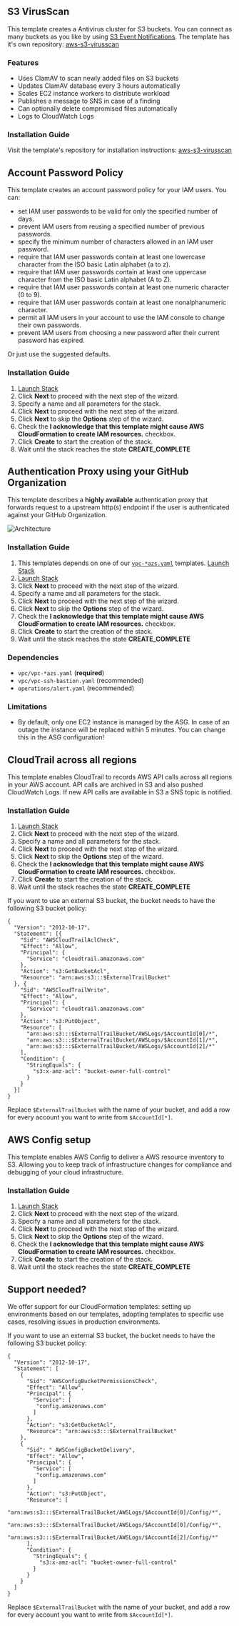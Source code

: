 ## S3 VirusScan
This template creates a Antivirus cluster for S3 buckets. You can connect as many buckets as you like by using [S3 Event Notifications](http://docs.aws.amazon.com/AmazonS3/latest/dev/NotificationHowTo.html). The template has it's own repository: [aws-s3-virusscan](https://github.com/widdix/aws-s3-virusscan)

### Features

* Uses ClamAV to scan newly added files on S3 buckets
* Updates ClamAV database every 3 hours automatically
* Scales EC2 instance workers to distribute workload
* Publishes a message to SNS in case of a finding
* Can optionally delete compromised files automatically
* Logs to CloudWatch Logs

### Installation Guide
Visit the template's repository for installation instructions: [aws-s3-virusscan](https://github.com/widdix/aws-s3-virusscan)

## Account Password Policy
This template creates an account password policy for your IAM users. You can:

* set IAM user passwords to be valid for only the specified number of days.
* prevent IAM users from reusing a specified number of previous passwords.
* specify the minimum number of characters allowed in an IAM user password.
* require that IAM user passwords contain at least one lowercase character from the ISO basic Latin alphabet (a to z).
* require that IAM user passwords contain at least one uppercase character from the ISO basic Latin alphabet (A to Z).
* require that IAM user passwords contain at least one numeric character (0 to 9).
* require that IAM user passwords contain at least one nonalphanumeric character.
* permit all IAM users in your account to use the IAM console to change their own passwords.
* prevent IAM users from choosing a new password after their current password has expired.

Or just use the suggested defaults.

### Installation Guide
1. <a href="https://console.aws.amazon.com/cloudformation/home#/stacks/new?stackName=security-account-password-policy&templateURL=https://s3-eu-west-1.amazonaws.com/widdix-aws-cf-templates-releases-eu-west-1/__VERSION__security/account-password-policy.yaml">Launch Stack</a>
1. Click **Next** to proceed with the next step of the wizard.
1. Specify a name and all parameters for the stack.
1. Click **Next** to proceed with the next step of the wizard.
1. Click **Next** to skip the **Options** step of the wizard.
1. Check the **I acknowledge that this template might cause AWS CloudFormation to create IAM resources.** checkbox.
1. Click **Create** to start the creation of the stack.
1. Wait until the stack reaches the state **CREATE_COMPLETE**

## Authentication Proxy using your GitHub Organization
This template describes a **highly available** authentication proxy that forwards request to a upstream http(s) endpoint if the user is authenticated against your GitHub Organization.

![Architecture](./img/security-auth-proxy-ha-github-orga.png)

### Installation Guide
1. This templates depends on one of our [`vpc-*azs.yaml`](../vpc/) templates. <a href="https://console.aws.amazon.com/cloudformation/home#/stacks/new?stackName=vpc-2azs&templateURL=https://s3-eu-west-1.amazonaws.com/widdix-aws-cf-templates-releases-eu-west-1/__VERSION__vpc/vpc-2azs.yaml">Launch Stack</a>
1. <a href="https://console.aws.amazon.com/cloudformation/home#/stacks/new?stackName=security-auth-proxy-ha-github-orga&templateURL=https://s3-eu-west-1.amazonaws.com/widdix-aws-cf-templates-releases-eu-west-1/__VERSION__security/auth-proxy-ha-github-orga.yaml">Launch Stack</a>
1. Click **Next** to proceed with the next step of the wizard.
1. Specify a name and all parameters for the stack.
1. Click **Next** to proceed with the next step of the wizard.
1. Click **Next** to skip the **Options** step of the wizard.
1. Check the **I acknowledge that this template might cause AWS CloudFormation to create IAM resources.** checkbox.
1. Click **Create** to start the creation of the stack.
1. Wait until the stack reaches the state **CREATE_COMPLETE**

### Dependencies
* `vpc/vpc-*azs.yaml` (**required**)
* `vpc/vpc-ssh-bastion.yaml` (recommended)
* `operations/alert.yaml` (recommended)

### Limitations
* By default, only one EC2 instance is managed by the ASG. In case of an outage the instance will be replaced within 5 minutes. You can change this in the ASG configuration!

## CloudTrail across all regions
This template enables CloudTrail to records AWS API calls across all regions in your AWS account. API calls are archived in S3 and also pushed CloudWatch Logs. If new API calls are available in S3 a SNS topic is notified.

### Installation Guide
1. <a href="https://console.aws.amazon.com/cloudformation/home#/stacks/new?stackName=security-cloudtrail&templateURL=https://s3-eu-west-1.amazonaws.com/widdix-aws-cf-templates-releases-eu-west-1/__VERSION__security/cloudtrail.yaml">Launch Stack</a>
1. Click **Next** to proceed with the next step of the wizard.
1. Specify a name and all parameters for the stack.
1. Click **Next** to proceed with the next step of the wizard.
1. Click **Next** to skip the **Options** step of the wizard.
1. Check the **I acknowledge that this template might cause AWS CloudFormation to create IAM resources.** checkbox.
1. Click **Create** to start the creation of the stack.
1. Wait until the stack reaches the state **CREATE_COMPLETE**

If you want to use an external S3 bucket, the bucket needs to have the following S3 bucket policy:

```
{
  "Version": "2012-10-17",
  "Statement": [{
    "Sid": "AWSCloudTrailAclCheck",
    "Effect": "Allow",
    "Principal": {
      "Service": "cloudtrail.amazonaws.com"
    },
    "Action": "s3:GetBucketAcl",
    "Resource": "arn:aws:s3:::$ExternalTrailBucket"
  }, {
    "Sid": "AWSCloudTrailWrite",
    "Effect": "Allow",
    "Principal": {
      "Service": "cloudtrail.amazonaws.com"
    },
    "Action": "s3:PutObject",
    "Resource": [
      "arn:aws:s3:::$ExternalTrailBucket/AWSLogs/$AccountId[0]/*",
      "arn:aws:s3:::$ExternalTrailBucket/AWSLogs/$AccountId[1]/*",
      "arn:aws:s3:::$ExternalTrailBucket/AWSLogs/$AccountId[2]/*"
    ],
    "Condition": {
      "StringEquals": {
        "s3:x-amz-acl": "bucket-owner-full-control"
      }
    }
  }]
}

```

Replace `$ExternalTrailBucket` with the name of your bucket, and add a row for every account you want to write from `$AccountId[*]`.

## AWS Config setup
This template enables AWS Config to deliver a AWS resource inventory to S3. Allowing you to keep track of infrastructure changes for compliance and debugging of your cloud infrastructure. 

### Installation Guide
1. <a href="https://console.aws.amazon.com/cloudformation/home#/stacks/new?stackName=security-config&templateURL=https://s3-eu-west-1.amazonaws.com/widdix-aws-cf-templates-releases-eu-west-1/__VERSION__security/config.yaml">Launch Stack</a>
1. Click **Next** to proceed with the next step of the wizard.
1. Specify a name and all parameters for the stack.
1. Click **Next** to proceed with the next step of the wizard.
1. Click **Next** to skip the **Options** step of the wizard.
1. Check the **I acknowledge that this template might cause AWS CloudFormation to create IAM resources.** checkbox.
1. Click **Create** to start the creation of the stack.
1. Wait until the stack reaches the state **CREATE_COMPLETE**
## Support needed?
We offer support for our CloudFormation templates: setting up environments based on our templates, adopting templates to specific use cases, resolving issues in production environments.

If you want to use an external S3 bucket, the bucket needs to have the following S3 bucket policy:

```
{
  "Version": "2012-10-17",
  "Statement": [
    {
      "Sid": "AWSConfigBucketPermissionsCheck",
      "Effect": "Allow",
      "Principal": {
        "Service": [
         "config.amazonaws.com"
        ]
      },
      "Action": "s3:GetBucketAcl",
      "Resource": "arn:aws:s3:::$ExternalTrailBucket"
    },
    {
      "Sid": " AWSConfigBucketDelivery",
      "Effect": "Allow",
      "Principal": {
        "Service": [
         "config.amazonaws.com"    
        ]
      },
      "Action": "s3:PutObject",
      "Resource": [
        "arn:aws:s3:::$ExternalTrailBucket/AWSLogs/$AccountId[0]/Config/*",
        "arn:aws:s3:::$ExternalTrailBucket/AWSLogs/$AccountId[0]/Config/*",
        "arn:aws:s3:::$ExternalTrailBucket/AWSLogs/$AccountId[2]/Config/*"
      ],
      "Condition": { 
        "StringEquals": { 
          "s3:x-amz-acl": "bucket-owner-full-control" 
        }
      }
    }
  ]
}

```

Replace `$ExternalTrailBucket` with the name of your bucket, and add a row for every account you want to write from `$AccountId[*]`.
